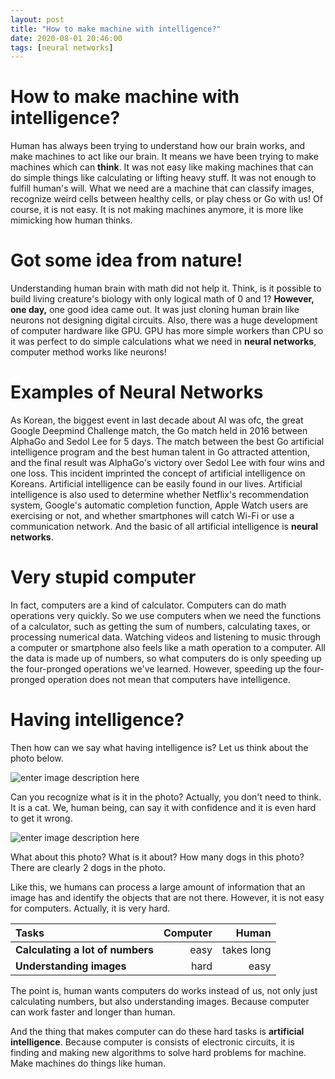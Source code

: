 ```yaml
---
layout: post
title: "How to make machine with intelligence?"
date: 2020-08-01 20:46:00
tags: [neural networks]
---
```




# How to make machine with intelligence?

Human has always been trying to understand how our brain works, and make machines to act like our brain. It means we have been trying to make machines which can **think**.
It was not easy like making machines that can do simple things like calculating or lifting heavy stuff. It was not enough to fulfill human's will. What we need are a machine that can classify images, recognize weird cells between healthy cells, or play chess or Go with us! Of course, it is not easy. It is not making machines anymore, it is more like mimicking how human thinks.



# Got some idea from nature!

Understanding human brain with math did not help it. Think, is it possible to build living creature's biology with only logical math of 0 and 1?
**However, one day,** one good idea came out. It was just cloning human brain like neurons not designing digital circuits. Also, there was a huge development of computer hardware like GPU. GPU has more simple workers than CPU so it was perfect to do simple calculations what we need in **neural networks**, computer method works like neurons!



# Examples of Neural Networks

As Korean, the biggest event in last decade about AI was ofc, the great Google Deepmind Challenge match, the Go match held in 2016 between AlphaGo and Sedol Lee for 5 days. The match between the best Go artificial intelligence program and the best human talent in Go attracted attention, and the final result was AlphaGo's victory over Sedol Lee with four wins and one loss. This incident imprinted the concept of artificial intelligence on Koreans.
Artificial intelligence can be easily found in our lives. Artificial intelligence is also used to determine whether Netflix's recommendation system, Google's automatic completion function, Apple Watch users are exercising or not, and whether smartphones will catch Wi-Fi or use a communication network.
And the basic of all artificial intelligence is **neural networks**.



# Very stupid computer

In fact, computers are a kind of calculator. Computers can do math operations very quickly. So we use computers when we need the functions of a calculator, such as getting the sum of numbers, calculating taxes, or processing numerical data.
Watching videos and listening to music through a computer or smartphone also feels like a math operation to a computer. All the data is made up of numbers, so what computers do is only speeding up the four-pronged operations we've learned. However, speeding up the four-pronged operation does not mean that computers have intelligence.



# Having intelligence?
Then how can we say what having intelligence is? Let us think about the photo below.


![enter image description here](https://icatcare.org/app/uploads/2018/06/Layer-1704-1920x840.jpg)


Can you recognize what is it in the photo? Actually, you don't need to think. It is a cat. We, human being, can say it with confidence and it is even hard to get it wrong.


![enter image description here](https://www.sciencemag.org/sites/default/files/styles/article_main_large/public/dogs_1280p_0.jpg?itok=cnRk0HYq)


What about this photo? What is it about? How many dogs in this photo? There are clearly 2 dogs in the photo.

Like this, we humans can process a large amount of information that an image has and identify the objects that are not there. However, it is not easy for computers. Actually, it is very hard.



| Tasks | Computer | Human | 
|:--|--:|--:|
| **Calculating a lot of numbers**       | easy | takes long |
| **Understanding images**               | hard | easy |



The point is, human wants computers do works instead of us, not only just calculating numbers, but also understanding images. Because computer can work faster and longer than human.

And the thing that makes computer can do these hard tasks is **artificial intelligence**. Because computer is consists of electronic circuits, it is finding and making new algorithms to solve hard problems for machine. Make machines do things like human.
